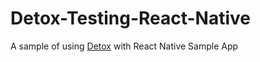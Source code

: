 # Detox-Testing-React-Native
A sample of using [Detox](https://github.com/wix/Detox#readme) with React Native Sample App
